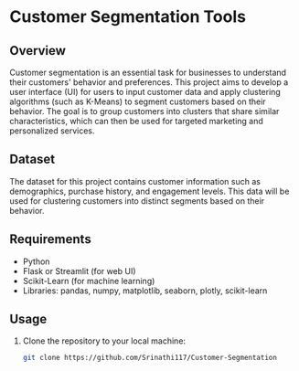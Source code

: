 # Customer Segmentation Tools

## Overview

Customer segmentation is an essential task for businesses to understand their customers' behavior and preferences. This project aims to develop a user interface (UI) for users to input customer data and apply clustering algorithms (such as K-Means) to segment customers based on their behavior. The goal is to group customers into clusters that share similar characteristics, which can then be used for targeted marketing and personalized services.

## Dataset

The dataset for this project contains customer information such as demographics, purchase history, and engagement levels. This data will be used for clustering customers into distinct segments based on their behavior.

## Requirements

- Python
- Flask or Streamlit (for web UI)
- Scikit-Learn (for machine learning)
- Libraries: pandas, numpy, matplotlib, seaborn, plotly, scikit-learn

## Usage

1. Clone the repository to your local machine:

   ```bash
   git clone https://github.com/Srinathi117/Customer-Segmentation
